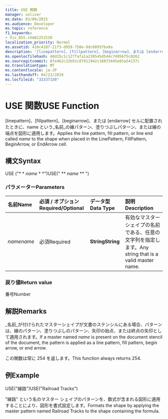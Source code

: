 ```yaml
---
title: USE 関数
manager: soliver
ms.date: 03/09/2015
ms.audience: Developer
ms.topic: reference
f1_keywords:
- Vis_DSS.chm82251510
localization_priority: Normal
ms.assetid: 410c4187-21f3-d959-750e-9dc6095fba9a
description: '[linepattern]、[fillpattern]、[beginarrow]、または [endarrow] セルに配置されたときに、name という名前の線パターン、塗りつぶしパターン、または線の端点を図形に適用します。'
ms.openlocfilehash: ddd15c1c127fafa1a230545d544c74956f5c0262
ms.sourcegitcommit: 8fe462c32b91c87911942c188f3445e85a54137c
ms.translationtype: MT
ms.contentlocale: ja-JP
ms.lasthandoff: 04/23/2019
ms.locfileid: "32337150"
---
```

# <a name="use-function"></a><span data-ttu-id="d084b-103">USE 関数</span><span class="sxs-lookup"><span data-stu-id="d084b-103">USE Function</span></span>

<span data-ttu-id="d084b-104">[linepattern]、[fillpattern]、[beginarrow]、または [endarrow] セルに配置されたときに、name という_名前_の線パターン、塗りつぶしパターン、または線の端点を図形に適用します。</span><span class="sxs-lookup"><span data-stu-id="d084b-104">Applies the line pattern, fill pattern, or line end called  _name_ to the shape when placed in the LinePattern, FillPattern, BeginArrow, or EndArrow cell.</span></span> 
  
## <a name="syntax"></a><span data-ttu-id="d084b-105">構文</span><span class="sxs-lookup"><span data-stu-id="d084b-105">Syntax</span></span>

<span data-ttu-id="d084b-106">USE ("\* \* *name* \* \*")</span><span class="sxs-lookup"><span data-stu-id="d084b-106">USE(" \*\* *name* \*\* ")</span></span> 
  
### <a name="parameters"></a><span data-ttu-id="d084b-107">パラメーター</span><span class="sxs-lookup"><span data-stu-id="d084b-107">Parameters</span></span>

|<span data-ttu-id="d084b-108">**名前**</span><span class="sxs-lookup"><span data-stu-id="d084b-108">**Name**</span></span>|<span data-ttu-id="d084b-109">**必須 / オプション**</span><span class="sxs-lookup"><span data-stu-id="d084b-109">**Required/Optional**</span></span>|<span data-ttu-id="d084b-110">**データ型**</span><span class="sxs-lookup"><span data-stu-id="d084b-110">**Data Type**</span></span>|<span data-ttu-id="d084b-111">**説明**</span><span class="sxs-lookup"><span data-stu-id="d084b-111">**Description**</span></span>|
|:-----|:-----|:-----|:-----|
| <span data-ttu-id="d084b-112">_name_</span><span class="sxs-lookup"><span data-stu-id="d084b-112">_name_</span></span> <br/> |<span data-ttu-id="d084b-113">必須</span><span class="sxs-lookup"><span data-stu-id="d084b-113">Required</span></span>  <br/> |<span data-ttu-id="d084b-114">**String**</span><span class="sxs-lookup"><span data-stu-id="d084b-114">**String**</span></span> <br/> |<span data-ttu-id="d084b-115">有効なマスター シェイプの名前である、任意の文字列を指定します。</span><span class="sxs-lookup"><span data-stu-id="d084b-115">Any string that is a valid master name.</span></span>  <br/> |
   
### <a name="return-value"></a><span data-ttu-id="d084b-116">戻り値</span><span class="sxs-lookup"><span data-stu-id="d084b-116">Return value</span></span>

<span data-ttu-id="d084b-117">番号</span><span class="sxs-lookup"><span data-stu-id="d084b-117">Number</span></span>
  
## <a name="remarks"></a><span data-ttu-id="d084b-118">解説</span><span class="sxs-lookup"><span data-stu-id="d084b-118">Remarks</span></span>

<span data-ttu-id="d084b-119">_名前_が付けられたマスターシェイプが文書のステンシルにある場合、パターンは、線のパターン、塗りつぶしのパターン、矢印の始点、または終点の矢印として適用されます。</span><span class="sxs-lookup"><span data-stu-id="d084b-119">If a master named  _name_ is present on the document stencil of the document, the pattern is applied as a line pattern, fill pattern, begin arrow, or end arrow.</span></span> 
  
<span data-ttu-id="d084b-120">この関数は常に 254 を返します。</span><span class="sxs-lookup"><span data-stu-id="d084b-120">This function always returns 254.</span></span>
  
## <a name="example"></a><span data-ttu-id="d084b-121">例</span><span class="sxs-lookup"><span data-stu-id="d084b-121">Example</span></span>

<span data-ttu-id="d084b-122">USE("線路")</span><span class="sxs-lookup"><span data-stu-id="d084b-122">USE("Railroad Tracks")</span></span> 
  
<span data-ttu-id="d084b-123">"線路" という名のマスター シェイプのパターンを、数式が含まれる図形に適用することにより、図形を書式設定します。</span><span class="sxs-lookup"><span data-stu-id="d084b-123">Formats the shape by applying the master pattern named Railroad Tracks to the shape containing the formula.</span></span> 
  

